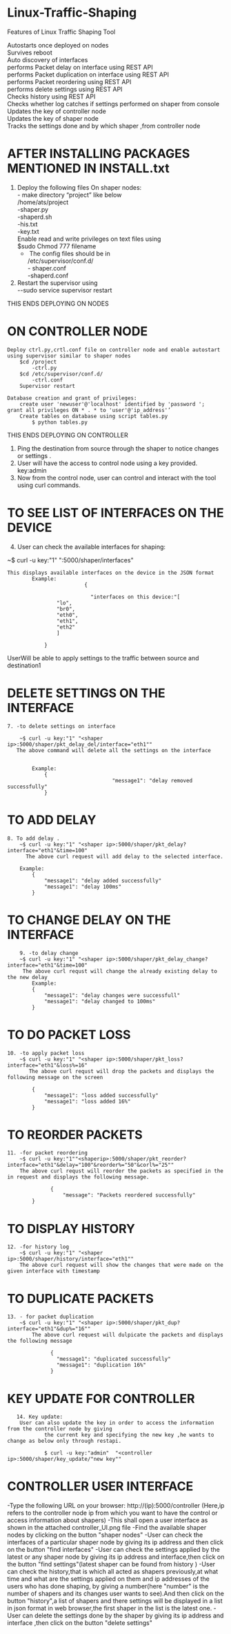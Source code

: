 # Linux-Traffic-Shaping

Features of Linux Traffic Shaping Tool 
                                                                                                                             
Autostarts once deployed on nodes                                                                                     
Survives reboot                                                                                                       
Auto discovery of interfaces                                                                                          
performs Packet delay on interface using REST API                                                                     
performs Packet duplication on interface using REST API                                                               
performs Packet reordering using REST API                                                                             
performs delete settings using REST API                                                                               
Checks history using REST API                                                                                         
Checks whether log catches if settings performed on shaper from console                                               
Updates the key of controller node                                                                                    
Updates the key of shaper node                                                                                        
Tracks the settings done and by which shaper ,from controller node     

# AFTER INSTALLING PACKAGES MENTIONED IN INSTALL.txt

1. Deploy the following files On shaper nodes:                                                                         
		- make directory “project” like below                                                                          
		/home/ats/project                                                                                               
			-shaper.py                                                                                             
			-shaperd.sh                                                                                            
			-his.txt                                                                                               
			-key.txt                                                                                               
Enable read and write privileges on text files using                                                                   
		$sudo Chmod 777 filename                                                                                       
	- ​ The config files should be in                                                                                       
		/etc/supervisor/conf.d/                                                                                        
		-​ shaper.conf                                                                                                   
		-shaperd.conf                                                                                                  
2. Restart the supervisor using                                                                                        
		--sudo service supervisor restart                                                                              
                                                                                                                             
 THIS ENDS DEPLOYING ON NODES
# ON CONTROLLER NODE
                                                                                                                             
	Deploy ctrl.py,crtl.conf file on controller node and enable autostart using supervisor similar to shaper nodes         
		$cd /project                                                                                                   
			-ctrl.py                                                                                               
		$cd /etc/supervisor/conf.d/                                                                                    
			-ctrl.conf                                                                                             
		Supervisor restart                                                                                             
                                                                                                                              
	Database creation and grant of privileges:                                                                             
		create user 'newuser'@'localhost' identified by 'password​ ';                                                   
	grant all privileges ON * . * to 'user'@'ip_address'’                                                                  
		Create tables on database using script tables.py                                                               
			$ python tables.py                                                                                     
THIS ENDS DEPLOYING ON CONTROLLER

1. Ping the destination from source through the shaper to notice changes or settings .
2. User will have the access to control node using a key provided.
	key:admin
3. Now from the control node, user can control and interact with the tool using curl commands.

# TO SEE LIST OF INTERFACES ON THE DEVICE 
	                                                                                                                       
4. User can check the available interfaces for shaping:                                                                
                                                                                                                              
~$ curl -u key:"1" "<shaper ip>:5000/shaper/interfaces"                                                        
                                                                                                                              
	This displays available interfaces on the device in the JSON format                                                   
			Example:                                                                                               
                             {                                                                                                
 			                                                                                                      
                               "interfaces on this device:"[                                                                  
					"lo",                                                                                  
					"br0",                                                                                 
					"eth0",                                                                                
					"eth1",                                                                                
					"eth2"                                                                                 
					]                                                                                      
					                                                                                       
				}                                                                                              



                                                                                                                              
UserWill be able to apply settings to the traffic between source and destination1                                      
                                                                                                                              

# DELETE SETTINGS ON THE INTERFACE
                                                                                                                              
	7. -to delete settings on interface                                                                                    
                                                                                                                              
		~$ curl -u key:"1" "<shaper ip>:5000/shaper/pkt_delay_del/interface="eth1""                                    
       The above command will delete all the settings on the interface                                                        
                                                                                                                              
	                                                                                                                       
			Example:                                                                                               
				{                                                                                              
                                      "message1": "delay removed successfully"                                                
				}                                                                                              
                                                                                                                              
                                                                                                                              
	
	

# TO ADD DELAY
                                                                                                                               
	8. To add delay​ .                                                                                                       
		~$ curl -u key:"1" "<shaper ip>:5000/shaper/pkt_delay?interface="eth1"&time=100"                                
          The above curl request will add delay to the selected interface.                                                     
		                                                                                                                
		Example:                                                                                                        
			{                                                                                                       
				"message1": "delay added successfully"                                                          
				"message1": "delay 100ms"                                                                       
			}                                                                                                       
                                                                                                                               
                                                                                                                               


# TO CHANGE DELAY ON THE INTERFACE
                                                                                                                                
        9. -to delay change                                                                                                     
		~$ curl -u key:"1" "<shaper ip>:5000/shaper/pkt_delay_change?interface="eth1"&time=100"                          
	     The above curl requst will change the already existing delay to the new delay                                       
			Example:                                                                                                 
			{                                                                                                        
				"message1": "delay changes were successfull"                                                      
				"message1": "delay changed to 100ms"                                                                   
			}                                                                                                        
                                                                                                                                
                                                                                                                                
                                                                                                                                


# TO DO PACKET LOSS 
                                                                                                                                
                                                                                                                               
                                                                                                                                
                                                                                                                                
	10. -to apply packet loss                                                                                                
		~$ curl -u key:"1" "<shaper ip>:5000/shaper/pkt_loss?interface="eth1"&loss%=16"                                  
           The above curl requst will drop the packets and displays the following message on the screen                         
                                                                                                                                
			{                                                                                                        
				"message1": "loss added successfully"                                                             
				"message1": "loss added 16%"                                                                           
			}                                                                                                        
                                                                                                                                

# TO REORDER PACKETS 
                                                                                                                                
	11. -for packet reordering                                                                                               
		~$ curl -u key:"1""<shaperip>:5000/shaper/pkt_reorder?interface="eth1"&delay="100"&reorder%="50"&corl%="25""     
		The above curl requst will reorder the packets as specified in the in request and displays the following message.
                                                                                                                                
                  {                                                                                                             
                      "message": "Packets reordered successfully"			                                         
		    }                                                                                                              

# TO DISPLAY HISTORY 
	12. -for history log                                                                                                     
		~$ curl -u key:"1" "<shaper ip>:5000/shaper/history/interface="eth1""                                            
	    The above curl request will show the changes that were made on the given interface with timestamp                    
                                                                                                                                


# TO DUPLICATE PACKETS 
                                                                                                                                
	13. - for packet duplication                                                                                             
		~$ curl -u key:"1" "<shaper ip>:5000/shaper/pkt_dup?interface="eth1"&dup%="16""                                    
            The above curl request will dulpicate the packets and displays the following message                                
                                                                                                                                
                  {                                                                                                             
                    "message1": "duplicated successfully"                                                                       
                    "message1": "duplication 16%"                                                                               
                  }                                                                                                             
                                                                                                                                

	
# KEY UPDATE FOR CONTROLLER 
		                                                                                                                
       14. Key update:                                                                                                         
		User can also update the key in order to access the information from the controller node by giving
                the current key and specifying the new key ,he wants to change as below only through restapi.

                $ curl -u key:"admin"  "<controller ip>:5000/shaper/key_update/"new key""

                                                                                              
                                                                                                                               
                                                                                                                            
# CONTROLLER USER INTERFACE 
-Type the following URL on your browser:
     http://(ip):5000/controller
     (Here,ip refers to the controller node ip from which you want to have the control or access information about shapers)
-This shall open a user interface as shown in the attached controller_UI.png file
-Find the available shaper nodes by clicking on the button "shaper nodes"
-User can check the interfaces of a particular shaper node by giving its ip address and then click on the button "find interfaces"
-User can check the settings applied by the latest or any shaper node by giving its ip address and interface,then click on the button "find settings"(latest shaper can be found from history )
-User can check the history,that is which all acted as shapers previously,at what time and what are the settings applied on them  and ip addresses of the users who has done shaping, by giving a number(here "number" is the number of shapers and its changes user wants to see).And then click on the button "history",a list of shapers and there settings will be displayed in a list in json format in web browser,the first shaper in the list is the latest one.
-User can delete the settings done by the  shaper by giving its ip address and interface ,then click on the button "delete settings"    





 

